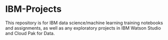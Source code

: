 # IBM-Projects

This repository is for IBM data science/machine learning training notebooks and assignments, as well as any exploratory projects in IBM Watson Studio and Cloud Pak for Data.
